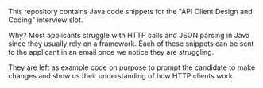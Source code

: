 This repository contains Java code snippets for the "API Client Design and Coding" interview slot.

Why? Most applicants struggle with HTTP calls and JSON parsing in Java since they usually rely on a framework.
Each of these snippets can be sent to the applicant in an email once we notice they are struggling.

They are left as example code on purpose to prompt the candidate to make changes and show us their understanding of how HTTP clients work.
